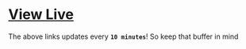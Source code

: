 # [View Live](https://etarbiyat.com/cdn/twg/)
The above links updates every **`10 minutes`**! So keep that buffer in mind
